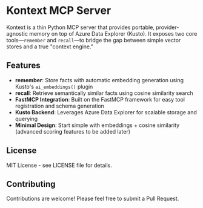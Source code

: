 # Kontext MCP Server

Kontext is a thin Python MCP server that provides portable, provider-agnostic memory on top of Azure Data Explorer (Kusto). It exposes two core tools—`remember` and `recall`—to bridge the gap between simple vector stores and a true "context engine."

## Features

- **remember**: Store facts with automatic embedding generation using Kusto's `ai_embeddings()` plugin
- **recall**: Retrieve semantically similar facts using cosine similarity search
- **FastMCP Integration**: Built on the FastMCP framework for easy tool registration and schema generation
- **Kusto Backend**: Leverages Azure Data Explorer for scalable storage and querying
- **Minimal Design**: Start simple with embeddings + cosine similarity (advanced scoring features to be added later)



## License

MIT License - see LICENSE file for details.

## Contributing

Contributions are welcome! Please feel free to submit a Pull Request.
